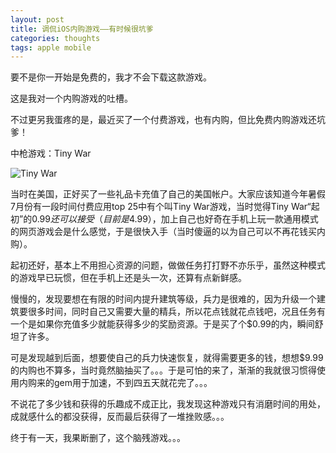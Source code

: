 ```yaml
---
layout: post
title: 调侃iOS内购游戏——有时候很坑爹
categories: thoughts
tags: apple mobile
---
```

要不是你一开始是免费的，我才不会下载这款游戏。

这是我对一个内购游戏的吐槽。

不过更另我蛋疼的是，最近买了一个付费游戏，也有内购，但比免费内购游戏还坑爹！

中枪游戏：Tiny War

![Tiny War](http://pic.yupoo.com/perrydu/Ce5vzng6/GKZQJ.jpg)

当时在美国，正好买了一些礼品卡充值了自己的美国帐户。大家应该知道今年暑假7月份有一段时间付费应用top 25中有个叫Tiny War游戏，当时觉得Tiny War“起初”的$0.99还可以接受（目前是$4.99），加上自己也好奇在手机上玩一款通用模式的网页游戏会是什么感觉，于是很快入手（当时傻逼的以为自己可以不再花钱买内购）。

起初还好，基本上不用担心资源的问题，做做任务打打野不亦乐乎，虽然这种模式的游戏早已玩惯，但在手机上还是头一次，还算有点新鲜感。

慢慢的，发现要想在有限的时间内提升建筑等级，兵力是很难的，因为升级一个建筑要很多时间，同时自己又需要大量的精兵，所以花点钱就花点钱吧，况且任务有一个是如果你充值多少就能获得多少的奖励资源。于是买了个$0.99的内，瞬间舒坦了许多。

可是发现越到后面，想要使自己的兵力快速恢复，就得需要更多的钱，想想$9.99的内购也不算多，当时竟然脑抽买了。。。于是可怕的来了，渐渐的我就很习惯得使用内购来的gem用于加速，不到四五天就花完了。。。

不说花了多少钱和获得的乐趣成不成正比，我发现这种游戏只有消磨时间的用处，成就感什么的都没获得，反而最后获得了一堆挫败感。。。

终于有一天，我果断删了，这个脑残游戏。。。